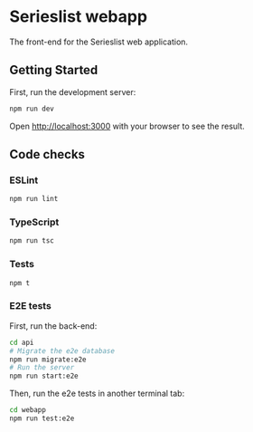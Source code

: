 # Serieslist webapp

The front-end for the Serieslist web application.

## Getting Started

First, run the development server:

```bash
npm run dev
```

Open [http://localhost:3000](http://localhost:3000) with your browser to see the result.


## Code checks

### ESLint

```sh
npm run lint
```


### TypeScript

```sh
npm run tsc
```


### Tests

```sh
npm t
```


### E2E tests

First, run the back-end:

```sh
cd api
# Migrate the e2e database
npm run migrate:e2e
# Run the server
npm run start:e2e
```

Then, run the e2e tests in another terminal tab:

```sh
cd webapp
npm run test:e2e
```
